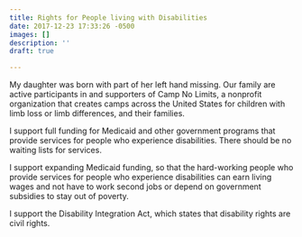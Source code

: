 ```yaml
---
title: Rights for People living with Disabilities
date: 2017-12-23 17:33:26 -0500
images: []
description: ''
draft: true

---
```

My daughter was born with part of her left hand missing.  Our family are active participants in and supporters of Camp No Limits, a nonprofit organization that creates camps across the United States for children with limb loss or limb differences, and their families.

I support full funding for Medicaid and other government programs that provide services for people who experience disabilities.  There should be no waiting lists for services.  

I support expanding Medicaid funding, so that the hard-working people who provide services for people who experience disabilities can earn living wages and not have to work second jobs or depend on government subsidies to stay out of poverty.

I support the Disability Integration Act, which states that disability rights are civil rights.